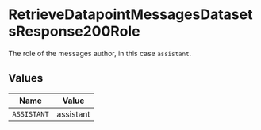# RetrieveDatapointMessagesDatasetsResponse200Role

The role of the messages author, in this case `assistant`.


## Values

| Name        | Value       |
| ----------- | ----------- |
| `ASSISTANT` | assistant   |